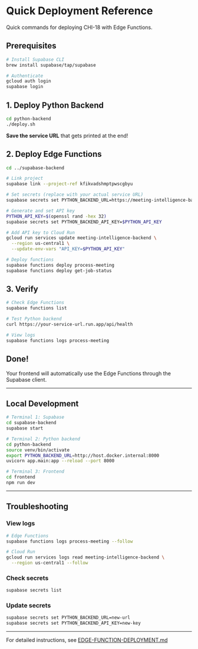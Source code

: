 # Quick Deployment Reference

Quick commands for deploying CHI-18 with Edge Functions.

## Prerequisites

```bash
# Install Supabase CLI
brew install supabase/tap/supabase

# Authenticate
gcloud auth login
supabase login
```

## 1. Deploy Python Backend

```bash
cd python-backend
./deploy.sh
```

**Save the service URL** that gets printed at the end!

## 2. Deploy Edge Functions

```bash
cd ../supabase-backend

# Link project
supabase link --project-ref kfikvadshmptpwscgbyu

# Set secrets (replace with your actual service URL)
supabase secrets set PYTHON_BACKEND_URL=https://meeting-intelligence-backend-xxx-uc.a.run.app

# Generate and set API key
PYTHON_API_KEY=$(openssl rand -hex 32)
supabase secrets set PYTHON_BACKEND_API_KEY=$PYTHON_API_KEY

# Add API key to Cloud Run
gcloud run services update meeting-intelligence-backend \
  --region us-central1 \
  --update-env-vars "API_KEY=$PYTHON_API_KEY"

# Deploy functions
supabase functions deploy process-meeting
supabase functions deploy get-job-status
```

## 3. Verify

```bash
# Check Edge Functions
supabase functions list

# Test Python backend
curl https://your-service-url.run.app/api/health

# View logs
supabase functions logs process-meeting
```

## Done!

Your frontend will automatically use the Edge Functions through the Supabase client.

---

## Local Development

```bash
# Terminal 1: Supabase
cd supabase-backend
supabase start

# Terminal 2: Python backend
cd python-backend
source venv/bin/activate
export PYTHON_BACKEND_URL=http://host.docker.internal:8000
uvicorn app.main:app --reload --port 8000

# Terminal 3: Frontend
cd frontend
npm run dev
```

---

## Troubleshooting

### View logs
```bash
# Edge Functions
supabase functions logs process-meeting --follow

# Cloud Run
gcloud run services logs read meeting-intelligence-backend \
  --region us-central1 --follow
```

### Check secrets
```bash
supabase secrets list
```

### Update secrets
```bash
supabase secrets set PYTHON_BACKEND_URL=new-url
supabase secrets set PYTHON_BACKEND_API_KEY=new-key
```

---

For detailed instructions, see [EDGE-FUNCTION-DEPLOYMENT.md](./EDGE-FUNCTION-DEPLOYMENT.md)
